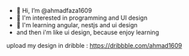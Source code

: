 - 👋 Hi, I’m @ahmadfaza1609
- 👀 I'm interested in programming and UI design
- 🌱 I'm learning angular, nestjs and ui design
- and then i'm like ui design, because enjoy learning

upload my design in dribble :
https://dribbble.com/ahmad1609


<!---
ahmadfaza1609/ahmadfaza1609 is a ✨ special ✨ repository because its `README.md` (this file) appears on your GitHub profile.
You can click the Preview link to take a look at your changes.
--->
